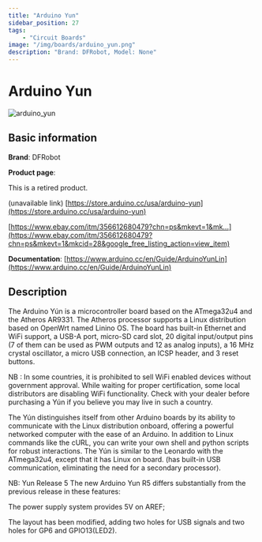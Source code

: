 ```yaml
---
title: "Arduino Yun"
sidebar_position: 27
tags:
    - "Circuit Boards"
image: "/img/boards/arduino_yun.png"
description: "Brand: DFRobot, Model: None"
---
```

# Arduino Yun

![arduino_yun](/img/boards/arduino_yun.png)

## Basic information

**Brand**: DFRobot

**Product page**: 

This is a retired product\. 

\(unavailable link\) [https://store.arduino.cc/usa/arduino-yun](https://store.arduino.cc/usa/arduino-yun)

[https://www.ebay.com/itm/356612680479?chn=ps&mkevt=1&mk...](https://www.ebay.com/itm/356612680479?chn=ps&mkevt=1&mkcid=28&google_free_listing_action=view_item)

**Documentation**: [https://www.arduino.cc/en/Guide/ArduinoYunLin](https://www.arduino.cc/en/Guide/ArduinoYunLin)

## Description

The Arduino Yún is a microcontroller board based on the ATmega32u4 and the Atheros AR9331\. The Atheros processor supports a Linux distribution based on OpenWrt named Linino OS\. The board has built\-in Ethernet and WiFi support, a USB\-A port, micro\-SD card slot, 20 digital input/output pins \(7 of them can be used as PWM outputs and 12 as analog inputs\), a 16 MHz crystal oscillator, a micro USB connection, an ICSP header, and 3 reset buttons\.



NB : In some countries, it is prohibited to sell WiFi enabled devices without government approval\. While waiting for proper certification, some local distributors are disabling WiFi functionality\. Check with your dealer before purchasing a Yún if you believe you may live in such a country\.



The Yún distinguishes itself from other Arduino boards by its ability to communicate with the Linux distribution onboard, offering a powerful networked computer with the ease of an Arduino\. In addition to Linux commands like the cURL, you can write your own shell and python scripts for robust interactions\. The Yún is similar to the Leonardo with the ATmega32u4, except that it has Linux on board\. \(has built\-in USB communication, eliminating the need for a secondary processor\)\.



NB: Yun Release 5 The new Arduino Yun R5 differs substantially from the previous release in these features:



The power supply system provides 5V on AREF;

The layout has been modified, adding two holes for USB signals and two holes for GP6 and GPIO13\(LED2\)\.

